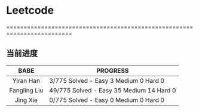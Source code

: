 # Leetcode

 
 =========================================================================
 
## 当前进度

|     BABE      | PROGRESS                                |
| :-----------: | --------------------------------------- |
|   Yiran Han   |  3/775 Solved - Easy  3 Medium 0 Hard 0 |
| Fangling Liu  | 49/775 Solved - Easy 35 Medium 14 Hard 0 |
|    Jing Xie   |  0/775 Solved - Easy  0 Medium 0 Hard 0 |

